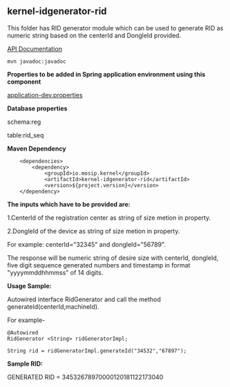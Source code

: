 ## kernel-idgenerator-rid
This folder has RID generator module which can be used to generate RID as numeric string based on the centerId and DongleId provided.

 [API Documentation <TBA>](TBA)
 
 ```
 mvn javadoc:javadoc

 ```
 
 **Properties to be added in Spring application environment using this component**

[application-dev.properties](../../config/application-dev.properties)

 
**Database properties**
 
schema:reg

table:rid_seq
 
**Maven Dependency**

```
	<dependencies>
		<dependency>
			<groupId>io.mosip.kernel</groupId>
			<artifactId>kernel-idgenerator-rid</artifactId>
			<version>${project.version}</version>
	</dependency>

```
   
  
**The inputs which have to be provided are:**

1.CenterId of the registration center as string of size  metion in property.

2.DongleId of the device as string of size  metion in property.

For example: centerId="32345" and dongleId="56789".

 
The response will be numeric string of desire size with centerId, dongleId, five digit sequence generated numbers and timestamp in format "yyyymmddhhmmss" of 14 digits.

**Usage Sample:**

Autowired interface RidGenerator and call the method generateId(centerId,machineId).

For example-

```
@Autowired
RidGenerator <String> ridGeneratorImpl;

String rid = ridGeneratorImpl.generateId("34532","67897");

```

**Sample RID:**

GENERATED RID = 34532678970000120181122173040
 





